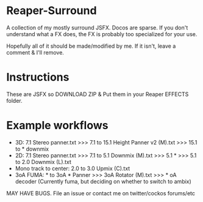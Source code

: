 # Reaper-Surround

A collection of my mostly surround JSFX. Docos are sparse. If you don't understand what a FX does, the FX is probably too specialized for your use.

Hopefully all of it should be made/modified by me. If it isn't, leave a comment & I'll remove.

Instructions
===
These are JSFX so DOWNLOAD ZIP & Put them in your Reaper EFFECTS folder.

Example workflows
===
* 3D: 7.1 Stereo panner.txt >>> 7.1 to 15.1 Height Panner v2 (M).txt >>> 15.1 to * downmix
* 2D: 7.1 Stereo panner.txt >>> 7.1 to 5.1 Downmix (M).txt >>> 5.1 * >>> 5.1 to 2.0 Downmix (L).txt
* Mono track to center: 2.0 to 3.0 Upmix (C).txt
* 3oA FUMA: * to 3oA * Panner >>> 3oA Rotator (M).txt >>> * oA decoder (Currently fuma, but deciding on whether to switch to ambix)


MAY HAVE BUGS. File an issue or contact me on twitter/cockos forums/etc
